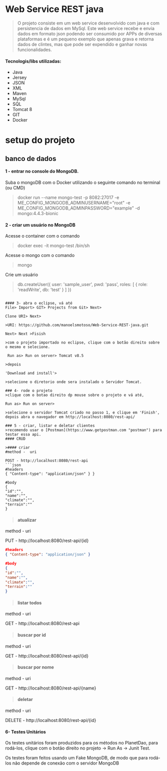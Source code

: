 # Web Service REST java
>O projeto consiste em um web service desenvolvido com java e com persistencia de dados em MySql. Este web service recebe e envia dados em formato json podendo ser consumido por APPs de diversas plataformas e é um pequeno exemplo que apenas grava e retorna dados de clintes, mas que pode ser expendido e ganhar novas funcionalidades.</p>

#### Tecnologis/libs utilizadas:
* Java
* Jersey
* JSON
* XML
* Maven
* MySql
* SQL
* Tomcat 8
* GIT
* Docker

# setup do projeto
## banco de dados
#### 1 - entrar no console do MongoDB.
Suba o mongoDB com o Docker utilizando o seguinte comando no terminal (ou CMD)

>docker run --name mongo-test -p 8082:27017 -e ME_CONFIG_MONGODB_ADMINUSERNAME="root" -e ME_CONFIG_MONGODB_ADMINPASSWORD="example" -d mongo:4.4.3-bionic

#### 2 - criar um usuário no MongoDB
Acesse o container com o comando

>docker exec -it mongo-test /bin/sh

Acesse o mongo com o comando

>mongo

Crie um usuário

>db.createUser({
    user: 'sample_user',
    pwd: 'pass',
    roles: [
        { role: 'readWrite', db: 'test' }
    ]
})
```

#### 3- abra o eclipse, vá até 
File> Import> GIT> Projects from Git> Next>

Clone URI> Next>
  
>URI: https://github.com/manoelsmotoso/Web-Service-REST-java.git

Next> Next >Fisish

>com o projeto importado no eclipse, clique com o botão direito sobre o mesmo e selecione.

 Run as> Run on server> Tomcat v8.5

>depois 

'Download and install'>

>selecione o diretorio onde sera instalado o Servidor Tomcat.

### 4- rode o projeto
>clique com o botao direito dp mouse sobre o projeto e vá até,

Run as> Run on server>

>selecione o servidor Tomcat criado no passo 1, e clique em 'Finish', depois abra o navegador em http://localhost:8080/rest-api/

### 5 - criar, listar e deletar clientes
>recomendo usar o [Postman](https://www.getpostman.com "postman") para testar essa api.
#### CRUD

>#### criar
#method -  uri

POST - http://localhost:8080/rest-api
```json
#headers 
{ "Content-type": "application/json" } }

#body
{
"id":"",
"name":"",
"climate":"",
"terrain":""
}
```
>#### atualizar 
method -  uri


PUT -  http://localhost:8080/rest-api/{id}
```json
#headers 
{ "Content-type": "application/json" }

#body
{
"id":"",
"name":"",
"climate":"",
"terrain":""
}
```

>#### listar todos
method -  uri

GET - http://localhost:8080/rest-api

>#### buscar por id 
method -  uri

GET - http://localhost:8080/rest-api/{id}

>#### buscar por nome 
method -  uri

GET - http://localhost:8080/rest-api/{name}

>#### deletar
method -  uri

DELETE - http://localhost:8080/rest-api/{id}


#### 6- Testes Unitários
Os testes unitários foram produzidos para os métodos no PlanetDao, para rodá-los, clique com o botão direito no projeto -> Run As -> Junit Test.

Os testes foram feitos usando um Fake MongoDB, de modo que para rodá-los não depende de conexão com o servidor MongoDB

